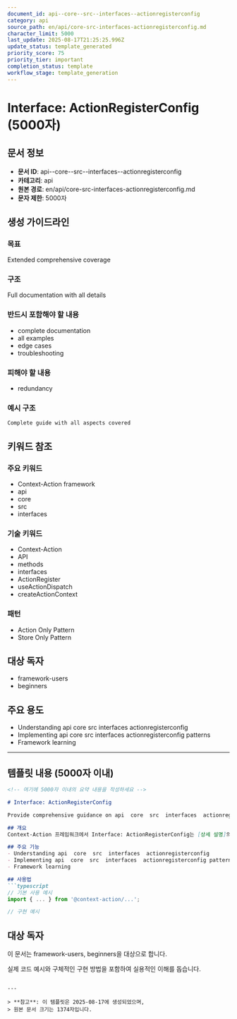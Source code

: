 ```yaml
---
document_id: api--core--src--interfaces--actionregisterconfig
category: api
source_path: en/api/core-src-interfaces-actionregisterconfig.md
character_limit: 5000
last_update: 2025-08-17T21:25:25.996Z
update_status: template_generated
priority_score: 75
priority_tier: important
completion_status: template
workflow_stage: template_generation
---
```


# Interface: ActionRegisterConfig (5000자)

## 문서 정보
- **문서 ID**: api--core--src--interfaces--actionregisterconfig
- **카테고리**: api
- **원본 경로**: en/api/core-src-interfaces-actionregisterconfig.md
- **문자 제한**: 5000자

## 생성 가이드라인

### 목표
Extended comprehensive coverage

### 구조
Full documentation with all details

### 반드시 포함해야 할 내용
- complete documentation
- all examples
- edge cases
- troubleshooting

### 피해야 할 내용  
- redundancy

### 예시 구조
```
Complete guide with all aspects covered
```

## 키워드 참조

### 주요 키워드
- Context-Action framework
- api
- core
- src
- interfaces

### 기술 키워드
- Context-Action
- API
- methods
- interfaces
- ActionRegister
- useActionDispatch
- createActionContext

### 패턴
- Action Only Pattern
- Store Only Pattern

## 대상 독자
- framework-users
- beginners

## 주요 용도
- Understanding api  core  src  interfaces  actionregisterconfig
- Implementing api  core  src  interfaces  actionregisterconfig patterns
- Framework learning

---

## 템플릿 내용 (5000자 이내)

```markdown
<!-- 여기에 5000자 이내의 요약 내용을 작성하세요 -->

# Interface: ActionRegisterConfig

Provide comprehensive guidance on api  core  src  interfaces  actionregisterconfig

## 개요
Context-Action 프레임워크에서 Interface: ActionRegisterConfig는 [상세 설명]의 역할을 담당합니다.

## 주요 기능
- Understanding api  core  src  interfaces  actionregisterconfig
- Implementing api  core  src  interfaces  actionregisterconfig patterns
- Framework learning

## 사용법
```typescript
// 기본 사용 예시
import { ... } from '@context-action/...';

// 구현 예시
```

## 대상 독자
이 문서는 framework-users, beginners을 대상으로 합니다.

실제 코드 예시와 구체적인 구현 방법을 포함하여 실용적인 이해를 돕습니다.
```

---

> **참고**: 이 템플릿은 2025-08-17에 생성되었으며, 
> 원본 문서 크기는 1374자입니다.
